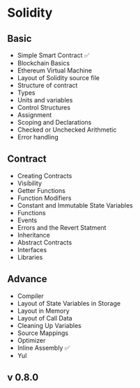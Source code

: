 # Solidity

## Basic
- Simple Smart Contract ✅
- Blockchain Basics
- Ethereum Virtual Machine
- Layout of Solidity source file
- Structure of contract
- Types
- Units and variables
- Control Structures
- Assignment
- Scoping and Declarations
- Checked or Unchecked Arithmetic
- Error handling

## Contract
- Creating Contracts
- Visibility
- Getter Functions
- Function Modifiers
- Constant and Immutable State Variables
- Functions
- Events
- Errors and the Revert Statment
- Inheritance
- Abstract Contracts
- Interfaces
- Libraries

## Advance
- Compiler
- Layout of State Variables in Storage
- Layout in Memory
- Layout of Call Data
- Cleaning Up Variables
- Source Mappings
- Optimizer
- Inline Assembly ✅
- Yul

## v 0.8.0
